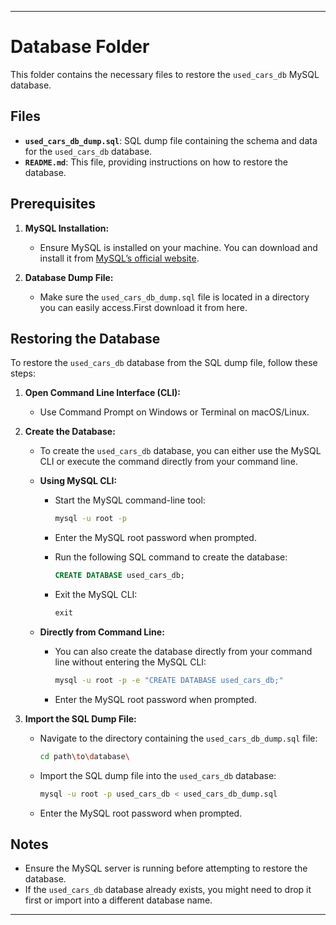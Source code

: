 
---

# Database Folder

This folder contains the necessary files to restore the `used_cars_db` MySQL database.

## Files

- **`used_cars_db_dump.sql`**: SQL dump file containing the schema and data for the `used_cars_db` database.
- **`README.md`**: This file, providing instructions on how to restore the database.

## Prerequisites

1. **MySQL Installation:**
   - Ensure MySQL is installed on your machine. You can download and install it from [MySQL’s official website](https://dev.mysql.com/downloads/installer/).

2. **Database Dump File:**
   - Make sure the `used_cars_db_dump.sql` file is located in a directory you can easily access.First download it from here.

## Restoring the Database

To restore the `used_cars_db` database from the SQL dump file, follow these steps:

1. **Open Command Line Interface (CLI):**
   - Use Command Prompt on Windows or Terminal on macOS/Linux.

2. **Create the Database:**
   - To create the `used_cars_db` database, you can either use the MySQL CLI or execute the command directly from your command line.

   - **Using MySQL CLI:**
     - Start the MySQL command-line tool:

       ```bash
       mysql -u root -p
       ```

     - Enter the MySQL root password when prompted.

     - Run the following SQL command to create the database:

       ```sql
       CREATE DATABASE used_cars_db;
       ```

     - Exit the MySQL CLI:

       ```sql
       exit
       ```

   - **Directly from Command Line:**
     - You can also create the database directly from your command line without entering the MySQL CLI:

       ```bash
       mysql -u root -p -e "CREATE DATABASE used_cars_db;"
       ```

     - Enter the MySQL root password when prompted.

3. **Import the SQL Dump File:**
   - Navigate to the directory containing the `used_cars_db_dump.sql` file:

     ```bash
     cd path\to\database\
     ```

   - Import the SQL dump file into the `used_cars_db` database:

     ```bash
     mysql -u root -p used_cars_db < used_cars_db_dump.sql
     ```

   - Enter the MySQL root password when prompted.

## Notes

- Ensure the MySQL server is running before attempting to restore the database.
- If the `used_cars_db` database already exists, you might need to drop it first or import into a different database name.

---

